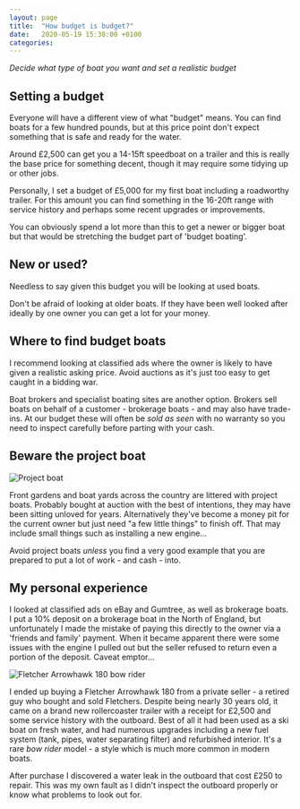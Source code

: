 ```yaml
---
layout: page
title:  "How budget is budget?"
date:   2020-05-19 15:38:00 +0100
categories:
---
```

*Decide what type of boat you want and set a realistic budget*

## Setting a budget
Everyone will have a different view of what "budget" means. You can find boats for a few hundred pounds, but at this price point don't expect something that is safe and ready for the water.

Around £2,500 can get you a 14-15ft speedboat on a trailer and this is really the base price for something decent, though it may require some tidying up or other jobs.

Personally, I set a budget of £5,000 for my first boat including a roadworthy trailer. For this amount you can find something in the 16-20ft range with service history and perhaps some recent upgrades or improvements.

You can obviously spend a lot more than this to get a newer or bigger boat but that would be stretching the budget part of 'budget boating'.

## New or used?
Needless to say given this budget you will be looking at used boats.

Don't be afraid of looking at older boats. If they have been well looked after ideally by one owner you can get a lot for your money.

## Where to find budget boats
I recommend looking at classified ads where the owner is likely to have given a realistic asking price. Avoid auctions as it's just too easy to get caught in a bidding war.

Boat brokers and specialist boating sites are another option. Brokers sell boats on behalf of a customer - brokerage boats - and may also have trade-ins. At our budget these will often be *sold as seen* with no warranty so you need to inspect carefully before parting with your cash.

## Beware the project boat

![Project boat](/budget-boating/images/project.png)

Front gardens and boat yards across the country are littered with project boats. Probably bought at auction with the best of intentions, they may have been sitting unloved for years. Alternatively they've become a money pit for the current owner but just need "a few little things" to finish off. That may include small things such as installing a new engine...

Avoid project boats *unless* you find a very good example that you are prepared to put a lot of work - and cash - into.

## My personal experience
I looked at classified ads on eBay and Gumtree, as well as brokerage boats. I put a 10% deposit on a brokerage boat in the North of England, but unfortunately I made the mistake of paying this directly to the owner via a 'friends and family' payment. When it became apparent there were some issues with the engine I pulled out but the seller refused to return even a portion of the deposit. Caveat emptor...

![Fletcher Arrowhawk 180 bow rider](/budget-boating/images/fletcher.jpg)

I ended up buying a Fletcher Arrowhawk 180 from a private seller - a retired guy who bought and sold Fletchers. Despite being nearly 30 years old, it came on a brand new rollercoaster trailer with a receipt for £2,500 and some service history with the outboard. Best of all it had been used as a ski boat on fresh water, and had numerous upgrades including a new fuel system (tank, pipes, water separating filter) and refurbished interior. It's a rare *bow rider* model - a style which is much more common in modern boats.

After purchase I discovered a water leak in the outboard that cost £250 to repair. This was my own fault as I didn't inspect the outboard properly or know what problems to look out for.
